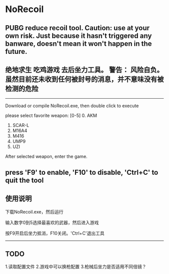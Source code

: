 # NoRecoil
## PUBG reduce recoil tool. Caution: use at your own risk. Just because it hasn't triggered any banware, doesn't mean it won't happen in the future.
## 绝地求生 吃鸡游戏 去后坐力工具。 警告： 风险自负。 虽然目前还未收到任何被封号的消息，并不意味没有被检测的危险

------------------------------------------
Download or compile NoRecoil.exe, then double click to execute

please select favorite weapon: [0-5]
0. AKM
1. SCAR-L
2. M16A4
3. M416
4. UMP9
5. UZI

After selected weapon, enter the game. 

press 'F9' to enable, 'F10' to disable, 'Ctrl+C' to quit the tool
-------------------------------------------
使用说明
--------------------------------------------
下载NoRecoil.exe，然后运行

输入数字0到5选择最喜欢的武器，然后进入游戏

按F9开启后坐力抵消，F10关闭。'Ctrl+C'退出工具

--------------------------------------------
TODO
--------------------------------------------
1.读取配置文件
2.游戏中可以换枪配置
3.枪械后坐力是否适用不同倍镜？
